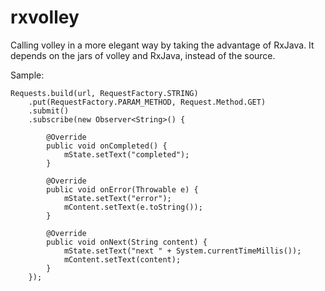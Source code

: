 # rxvolley
Calling volley in a more elegant way by taking the advantage of RxJava.
It depends on the jars of volley and RxJava, instead of the source.

Sample: 

    Requests.build(url, RequestFactory.STRING)
        .put(RequestFactory.PARAM_METHOD, Request.Method.GET)
        .submit()
        .subscribe(new Observer<String>() {

            @Override
            public void onCompleted() {
                mState.setText("completed");
            }

            @Override
            public void onError(Throwable e) {
                mState.setText("error");
                mContent.setText(e.toString());
            }

            @Override
            public void onNext(String content) {
                mState.setText("next " + System.currentTimeMillis());
                mContent.setText(content);
            }
        });
